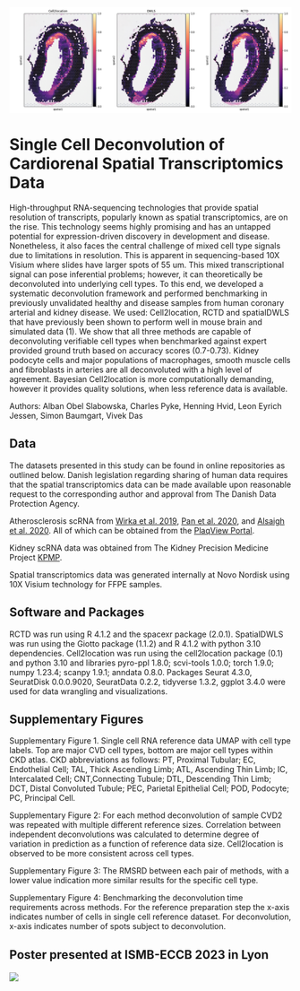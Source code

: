 <img src="Figures/CVD2_macrophages.png" width="800" align="center" /> <br>


# Single Cell Deconvolution of Cardiorenal Spatial Transcriptomics Data

High-throughput RNA-sequencing technologies that provide spatial resolution of transcripts, popularly known as spatial transcriptomics, are on the rise. This technology seems highly promising and has an untapped potential for expression-driven discovery in development and disease. Nonetheless, it also faces the central challenge of mixed cell type signals due to limitations in resolution. This is apparent in sequencing-based 10X Visium where slides have larger spots of 55 um. This mixed transcriptional signal can pose inferential problems; however, it can theoretically be deconvoluted into underlying cell types. To this end, we developed a systematic deconvolution framework and performed benchmarking in previously unvalidated healthy and disease samples from human coronary arterial and kidney disease. We used: Cell2location, RCTD and spatialDWLS that have previously been shown to perform well in mouse brain and simulated data (1). We show that all three methods are capable of deconvoluting verifiable cell types when benchmarked against expert provided ground truth based on accuracy scores (0.7-0.73). Kidney podocyte cells and major populations of macrophages, smooth muscle cells and fibroblasts in arteries are all deconvoluted with a high level of agreement. Bayesian Cell2location is more computationally demanding, however it provides quality solutions, when less reference data is available. 

Authors: Alban Obel Slabowska, Charles Pyke, Henning Hvid, Leon Eyrich Jessen, Simon Baumgart, Vivek Das

## Data

The datasets presented in this study can be found in online repositories as outlined below. Danish legislation regarding sharing of human data requires that the spatial transcriptomics data can be made available upon reasonable request to the corresponding author and approval from The Danish Data Protection Agency.

Atherosclerosis scRNA from [Wirka et al. 2019](https://doi.org/10.1038/s41591-019-0512-5), [Pan et al. 2020](https://pubmed.ncbi.nlm.nih.gov/32962412/), and [Alsaigh et al. 2020](https://doi.org/10.1038/s42003-022-04056-7). All of which can be obtained from the [PlaqView Portal](https://www.plaqview.com/).

Kidney scRNA data was obtained from The Kidney Precision Medicine Project [KPMP](https://www.kpmp.org/available-data).

Spatial transcriptomics data was generated internally at Novo Nordisk using 10X Visium technology for FFPE samples.

## Software and Packages
RCTD was run using R 4.1.2 and the spacexr package (2.0.1). SpatialDWLS was run
using the Giotto package (1.1.2) and R 4.1.2 with python 3.10 dependencies.
Cell2location was run using the cell2location package (0.1) and python 3.10 and
libraries pyro-ppl 1.8.0; scvi-tools 1.0.0; torch 1.9.0; numpy 1.23.4; scanpy 1.9.1;
anndata 0.8.0.
Packages Seurat 4.3.0, SeuratDisk 0.0.0.9020, SeuratData 0.2.2, tidyverse 1.3.2,
ggplot 3.4.0 were used for data wrangling and visualizations.

## Supplementary Figures

Supplementary Figure 1. Single cell RNA reference data UMAP with cell type labels.
Top are major CVD cell types, bottom are major cell types within CKD atlas.
CKD abbreviations as follows: PT, Proximal Tubular; EC, Endothelial Cell; TAL, Thick Ascending Limb; ATL, Ascending Thin Limb; IC, Intercalated Cell; CNT,Connecting Tubule; DTL, Descending Thin Limb; DCT, Distal Convoluted Tubule; PEC, Parietal Epithelial Cell; POD, Podocyte; PC, Principal Cell.

Supplementary Figure 2: For each method deconvolution of sample CVD2 was repeated with multiple different reference sizes. Correlation between independent deconvolutions was calculated to determine degree of variation in prediction as a function of reference data size. Cell2location is observed to be more consistent across cell types.

Supplementary Figure 3: The RMSRD between each pair of methods, with a lower value indication more similar results for the specific cell type.

Supplementary Figure 4: Benchmarking the deconvolution time requirements across methods. For the reference preparation step the x-axis indicates number of cells in single cell reference dataset. For deconvolution, x-axis indicates number of spots subject to deconvolution.

## Poster presented at ISMB-ECCB 2023 in Lyon

<img src="Figures/Poster.png" width="1000" align="center" /> <br>
